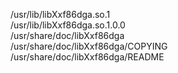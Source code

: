 /usr/lib/libXxf86dga.so.1  
/usr/lib/libXxf86dga.so.1.0.0  
/usr/share/doc/libXxf86dga  
/usr/share/doc/libXxf86dga/COPYING  
/usr/share/doc/libXxf86dga/README  
